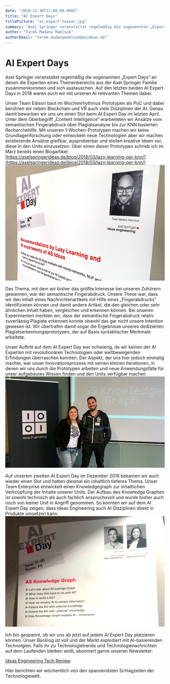 ```yaml
---
date: "2018-12-30T11:00:00.000Z"
title: "AI Expert Days"
titlePicture: "ai-expert-teaser.jpg"
summary: "Axel Springer veranstaltet regelmäßig die sogenannten „Expert Days“ an denen die Experten eines Themenbereichs aus der Axel Springer Familie zusammenkommen und sich austauschen. Auf den letzten beiden AI Expert Days in 2018 waren auch wir mit unseren AI relevanten Themen dabei."
author: "Tarek Madany Mamlouk"
authorEmail: "tarek.madanymamlouk@asideas.de"
---
```

# AI Expert Days

Axel Springer veranstaltet regelmäßig die sogenannten „Expert Days“ an denen die Experten eines Themenbereichs aus der Axel Springer Familie zusammenkommen und sich austauschen. Auf den letzten beiden AI Expert Days in 2018 waren auch wir mit unseren AI relevanten Themen dabei. 

Unser Team Edison baut im Wochenrhythmus Prototypen als PoC und dabei berühren wir neben Blockchain und VR auch viele Disziplinen der AI. Genau damit bewarben wir uns um einen Slot beim AI Expert Day im letzten April. Unter dem Oberbegriff „Content Intelligence“ erarbeiteten wir Ansätze vom semantischen Fingerabdruck über Plagiatsanalyse bis zur KNN basierten Recherchehilfe. Mit unseren 1-Wochen-Prototypen machen wir keine Grundlagenforschung oder entwickeln neue Technologien aber wir machen existierende Ansätze greifbar, ausprobierbar und stellen kreative Ideen vor, diese in den Units einzusetzen. Über einen dieser Prototypen schrieb ich im März bereits einen Blogartikel: 
[https://axelspringerideas.de/blog/2018/03/lazy-learning-per-knn/](https://axelspringerideas.de/blog/2018/03/lazy-learning-per-knn/)
![AI Expert Day April 2018](ai-expert_1.jpg)

Das Thema, mit dem wir bisher das größte Interesse bei unseren Zuhörern gewannen, war der semantische Fingerabdruck. Unsere These war, dass wir den Inhalt eines Nachrichtenartikels mit Hilfe eines „Fingerabdrucks“ identifizieren können und damit andere Artikel, die den gleichen oder sehr ähnlichen Inhalt haben, vergleichen und erkennen können. Bei unseren Experimenten merkten wir, dass der semantische Fingerabdruck relativ zuverlässig Plagiate erkennen konnte obwohl das gar nicht unsere Intention gewesen ist. Wir übertrafen damit sogar die Ergebnisse unseres dedizierten Plagiatserkennungsprototypen, der auf Basis syntaktischer Merkmale arbeitete.

Unser Auftritt auf dem AI Expert Day war schwierig, da wir keinen der AI Experten mit revolutionären Technologien oder weltbewegenden Erfindungen überraschen konnten. Der Aspekt, der uns hier jedoch einmalig machte, war unser Innovationsprozess mit seinen kleinen Iterationen, in denen wir uns durch die Prototypen arbeiten und neue Anwendungsfälle für unser aufgebautes Wissen finden und den Units verfügbar machen. 
![AI Expert Day Dezember 2018](ai-expert_2.jpg)

Auf unserem zweiten AI Expert Day im Dezember 2018 bekamen wir auch wieder einen Slot und hatten diesmal ein inhaltlich tieferes Thema. Unser Team Enterprise entwickelt einen Knowledgegraph zur inhaltlichen Verknüpfung der Inhalte unserer Units. Der Aufbau des Knowledge Graphen ist sowohl technisch als auch fachlich anspruchsvoll und wurde bisher auch noch von keiner Unit in Angriff genommen. So konnten wir auf dem AI Expert Day zeigen, dass Ideas Engineering auch AI Disziplinen direkt in Produkte umsetzen kann.
![AI Expert Day Dezember 2018](ai-expert_3.jpg)

Ich bin gespannt, ob wir uns ab jetzt auf jedem AI Expert Day platzieren können. Unser Backlog ist voll und der Markt explodiert mit AI-basierenden Technolgien. Falls ihr zu Technologietrends und Technologienachrichten auf dem Laufenden bleiben wollt, abonniert gerne unseren Newsletter: 

[Ideas Engineering Tech Review](https://axelspringerideas.us13.list-manage.com/subscribe?u=d4ff5f1c1f7d849d773d43835&id=03f432ed25)

Hier berichten wir wöchentlich von den spannendsten Schlagzeilen der Technologiewelt.
